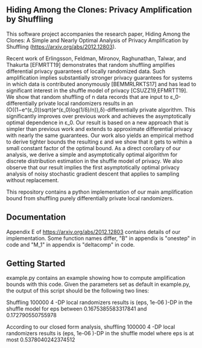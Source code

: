 ## Hiding Among the Clones: Privacy Amplification by Shuffling

This software project accompanies the research paper, Hiding Among the Clones: A Simple and Nearly Optimal Analysis of Privacy Amplification by Shuffling (https://arxiv.org/abs/2012.12803).

Recent work of Erlingsson, Feldman, Mironov, Raghunathan, Talwar, and Thakurta [EFMRTT19] demonstrates that random shuffling amplifies differential privacy guarantees of locally randomized data. Such amplification implies substantially stronger privacy guarantees for systems in which data is contributed anonymously [BEMMRLRKTS17] and has lead to significant interest in the shuffle model of privacy [CSUZZ19,EFMRTT19].  We show that random shuffling of n data records that are input to ε_0-differentially private local randomizers results in an (O((1−e^(ε_0))sqrt(e^(ε_0)log(1/δ)/n)),δ)-differentially private algorithm. This significantly improves over previous work and achieves the asymptotically optimal dependence in ε_0. Our result is based on a new approach that is simpler than previous work and extends to approximate differential privacy with nearly the same guarantees. Our work also yields an empirical method to derive tighter bounds the resulting ε and we show that it gets to within a small constant factor of the optimal bound. As a direct corollary of our analysis, we derive a simple and asymptotically optimal algorithm for discrete distribution estimation in the shuffle model of privacy. We also observe that our result implies the first asymptotically optimal privacy analysis of noisy stochastic gradient descent that applies to sampling without replacement.

This repository contains a python implementation of our main amplification bound from shuffling purely differentially private local randomizers. 

## Documentation

Appendix E of https://arxiv.org/abs/2012.12803 contains details of our implementation. Some function names differ, "B" in appendix is "onestep" in code and "M_1" in appendix is "deltacomp" in code.

## Getting Started 

example.py contains an example showing how to compute amplification bounds with this code. Given the parameters set as default in example.py, the output of this script should be the following two lines:

Shuffling 100000 4 -DP local randomizers results is (eps,  1e-06 )-DP in the shuffle model for eps between 0.1675385583317841 and 0.172790550755978

According to our closed form analysis, shuffling 100000 4 -DP local randomizers results is (eps,  1e-06 )-DP in the shuffle model where eps is at most  0.5378040242374512